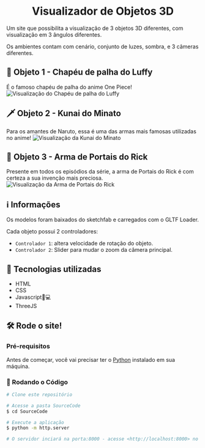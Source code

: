 <h1 align="center">
  Visualizador de Objetos 3D 
</h1>

Um site que possibilita a visualização de 3 objetos 3D diferentes, com visualização em 3 ângulos diferentes.

Os ambientes contam com cenário, conjunto de luzes, sombra, e 3 câmeras diferentes.

## 👒 Objeto 1 - Chapéu de palha do Luffy
É o famoso chapéu de palha do anime One Piece!
![Visualização do Chapéu de palha do Luffy](https://github.com/caiohebert/Web-3D/assets/156981114/71b73304-62de-4ba3-ae96-cc9f83d3d0ea)


## 🗡️ Objeto 2 - Kunai do Minato 
Para os amantes de Naruto, essa é uma das armas mais famosas utilizadas no anime!
![Visualização da Kunai do Minato](https://github.com/caiohebert/Web-3D/assets/156981114/295ba843-6111-4214-8ca1-904283b3c0ac)


## 🔫 Objeto 3 - Arma de Portais do Rick
Presente em todos os episódios da série, a arma de Portais do Rick é com certeza a sua invenção mais preciosa.
![Visualização da Arma de Portais do Rick](https://github.com/caiohebert/Web-3D/assets/156981114/dd9dcf25-f74d-4025-bd23-5e6499b8793f)



## ℹ️ Informações
Os modelos foram baixados do sketchfab e carregados com o GLTF Loader.

Cada objeto possui 2 controladores:
* `Controlador 1`: altera velocidade de rotação do objeto.
* `Controlador 2`: Slider para mudar o zoom da câmera principal.

## 💾 Tecnologias utilizadas
* HTML
* CSS
* Javascript🔪💻
* ThreeJS

## 🛠️ Rode o site!
### Pré-requisitos

Antes de começar, você vai precisar ter o [Python](https://www.python.org/m) instalado em sua máquina.

### 🎲 Rodando o Código

```bash
# Clone este repositório

# Acesse a pasta SourceCode
$ cd SourceCode

# Execute a aplicação 
$ python -m http.server

# O servidor inciará na porta:8000 - acesse <http://localhost:8000> no navegador
```
